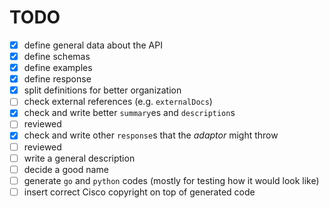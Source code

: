 # TODO

* [x]  define general data about the API
* [x]  define schemas
* [x]  define examples
* [x]  define response
* [x]  split definitions for better organization
* [ ]  check external references (e.g. `externalDocs`)
* [x]  check and write better `summary`es and `description`s
  * [ ] reviewed
* [x]  check and write other `response`s that the *adaptor* might throw
  * [ ] reviewed
* [ ] write a general description
* [ ] decide a good name
* [ ]  generate `go` and `python` codes (mostly for testing how it would look like)
  * [ ]  insert correct Cisco copyright on top of generated code
